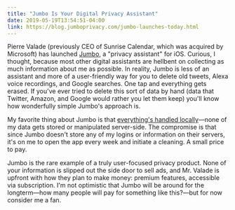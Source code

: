 ```yaml
---
title: "Jumbo Is Your Digital Privacy Assistant"
date: 2019-05-19T13:54:51-04:00
link: https://blog.jumboprivacy.com/jumbo-launches-today.html
---
```

Pierre Valade (previously CEO of Sunrise Calendar, which was acquired by Microsoft) has launched  [Jumbo](https://itunes.apple.com/us/app/jumbo-privacy/id1454039975), a "privacy assistant" for iOS. Curious, I thought, because most other digital assistants are hellbent on collecting as much information about me as possible. In reality, Jumbo is less of an assistant and more of a user-friendly way for you to delete old tweets, Alexa voice recordings, and Google searches. One tap and everything gets erased. If you've ever tried to delete this sort of data by hand (data that Twitter, Amazon, and Google would rather you let them keep) you'll know how wonderfully simple Jumbo's approach is. 

My favorite thing about Jumbo is that [everything's handled locally](https://blog.jumboprivacy.com/secure-jumbo-never-sees-your-data.html)—none of my data gets stored or manipulated server-side. The compromise is that since Jumbo doesn't store any of my logins or information on their servers, it's on me to open the app every week and initiate a cleaning. A small price to pay. 

Jumbo is the rare example of a truly user-focused privacy product. None of your information is slipped out the side door to sell ads, and Mr. Valade is upfront with how they plan to make money: premium features, accessible via subscription. I'm not optimistic that Jumbo will be around for the longterm—how many people will pay for something like this?—but for now consider me a fan. 